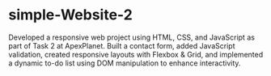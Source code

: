 # simple-Website-2
Developed a responsive web project using HTML, CSS, and JavaScript as part of Task 2 at ApexPlanet. Built a contact form, added JavaScript validation, created responsive layouts with Flexbox &amp; Grid, and implemented a dynamic to-do list using DOM manipulation to enhance interactivity.
